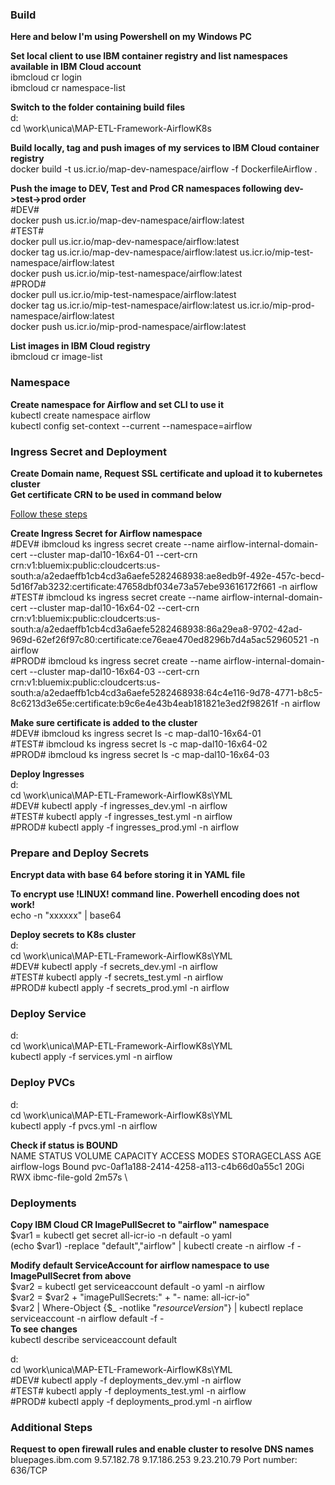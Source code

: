 ### Build

**Here and below I'm using Powershell on my Windows PC**

**Set local client to use IBM container registry and list namespaces available in IBM Cloud account**\
ibmcloud cr login\
ibmcloud cr namespace-list

**Switch to the folder containing build files**\
d: \
cd \work\unica\MAP-ETL-Framework-AirflowK8s

**Build locally, tag and push images of my services to IBM Cloud container registry**\
docker build -t us.icr.io/map-dev-namespace/airflow -f DockerfileAirflow .

**Push the image to DEV, Test and Prod CR namespaces following dev->test->prod order**\
\#DEV\# \
docker push us.icr.io/map-dev-namespace/airflow:latest \
\#TEST\# \
docker pull us.icr.io/map-dev-namespace/airflow:latest \
docker tag us.icr.io/map-dev-namespace/airflow:latest us.icr.io/mip-test-namespace/airflow:latest \
docker push us.icr.io/mip-test-namespace/airflow:latest \
\#PROD\# \
docker pull us.icr.io/mip-test-namespace/airflow:latest \
docker tag us.icr.io/mip-test-namespace/airflow:latest us.icr.io/mip-prod-namespace/airflow:latest \
docker push us.icr.io/mip-prod-namespace/airflow:latest

**List images in IBM Cloud registry**\
ibmcloud cr image-list

### Namespace

**Create namespace for Airflow and set CLI to use it**\
kubectl create namespace airflow \
kubectl config set-context --current --namespace=airflow

### Ingress Secret and Deployment

**Create Domain name, Request SSL certificate and upload it to kubernetes cluster**\
**Get certificate CRN to be used in command below**

[Follow these steps](https://github.ibm.com/CIO-MAP/MAP-ETL-Framework-AirflowK8s/blob/master/docs/Ingress%20SSL%20Certificates.md)

**Create Ingress Secret for Airflow namespace**\
\#DEV\# ibmcloud ks ingress secret create --name airflow-internal-domain-cert --cluster map-dal10-16x64-01 --cert-crn crn:v1:bluemix:public:cloudcerts:us-south:a/a2edaeffb1cb4cd3a6aefe5282468938:ae8edb9f-492e-457c-becd-5d16f7ab3232:certificate:47658dbf034e73a57ebe93616172f661 -n airflow \
\#TEST\# ibmcloud ks ingress secret create --name airflow-internal-domain-cert --cluster map-dal10-16x64-02 --cert-crn crn:v1:bluemix:public:cloudcerts:us-south:a/a2edaeffb1cb4cd3a6aefe5282468938:86a29ea8-9702-42ad-969d-62ef26f97c80:certificate:ce76eae470ed8296b7d4a5ac52960521 -n airflow \
\#PROD\# ibmcloud ks ingress secret create --name airflow-internal-domain-cert --cluster map-dal10-16x64-03 --cert-crn crn:v1:bluemix:public:cloudcerts:us-south:a/a2edaeffb1cb4cd3a6aefe5282468938:64c4e116-9d78-4771-b8c5-8c6213d3e65e:certificate:b9c6e4e43b4eab181821e3ed2f98261f -n airflow

**Make sure certificate is added to the cluster**\
\#DEV\# ibmcloud ks ingress secret ls -c map-dal10-16x64-01 \
\#TEST\# ibmcloud ks ingress secret ls -c map-dal10-16x64-02 \
\#PROD\# ibmcloud ks ingress secret ls -c map-dal10-16x64-03

**Deploy Ingresses**\
d: \
cd \work\unica\MAP-ETL-Framework-AirflowK8s\YML \
\#DEV\# kubectl apply -f ingresses_dev.yml -n airflow \
\#TEST\# kubectl apply -f ingresses_test.yml -n airflow \
\#PROD\# kubectl apply -f ingresses_prod.yml -n airflow

### Prepare and Deploy Secrets

**Encrypt data with base 64 before storing it in YAML file**

**To encrypt use !LINUX! command line. Powerhell encoding does not work!**\
echo -n "xxxxxx" | base64

**Deploy secrets to K8s cluster**\
d: \
cd \work\unica\MAP-ETL-Framework-AirflowK8s\YML \
\#DEV\# kubectl apply -f secrets_dev.yml -n airflow \
\#TEST\# kubectl apply -f secrets_test.yml -n airflow \
\#PROD\# kubectl apply -f secrets_prod.yml -n airflow

### Deploy Service

d: \
cd \work\unica\MAP-ETL-Framework-AirflowK8s\YML \
kubectl apply -f services.yml -n airflow

### Deploy PVCs

d: \
cd \work\unica\MAP-ETL-Framework-AirflowK8s\YML \
kubectl apply -f pvcs.yml -n airflow

**Check if status is BOUND**\
NAME            STATUS   VOLUME                                     CAPACITY   ACCESS MODES   STORAGECLASS     AGE \
airflow-logs    Bound    pvc-0af1a188-2414-4258-a113-c4b66d0a55c1   20Gi       RWX            ibmc-file-gold   2m57s \

### Deployments

**Copy IBM Cloud CR ImagePullSecret to "airflow" namespace**\
$var1 = kubectl get secret all-icr-io -n default -o yaml \
(echo $var1) -replace "default","airflow" | kubectl create -n airflow -f -

**Modify default ServiceAccount for airflow namespace to use ImagePullSecret from above**\
$var2 = kubectl get serviceaccount default -o yaml -n airflow \
$var2 = $var2 + "imagePullSecrets:" + "- name: all-icr-io" \
$var2 | Where-Object {$_ -notlike "*resourceVersion*"} | kubectl replace serviceaccount -n airflow default -f - \
**To see changes** \
kubectl describe serviceaccount default

d: \
cd \work\unica\MAP-ETL-Framework-AirflowK8s\YML \
\#DEV\# kubectl apply -f deployments_dev.yml -n airflow \
\#TEST\# kubectl apply -f deployments_test.yml -n airflow \
\#PROD\# kubectl apply -f deployments_prod.yml -n airflow

### Additional Steps

**Request to open firewall rules and enable cluster to resolve DNS names**\
bluepages.ibm.com	9.57.182.78	 9.17.186.253  9.23.210.79   Port number: 636/TCP
